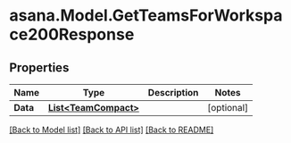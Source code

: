 
# asana.Model.GetTeamsForWorkspace200Response

## Properties

Name | Type | Description | Notes
------------ | ------------- | ------------- | -------------
**Data** | [**List&lt;TeamCompact&gt;**](TeamCompact.md) |  | [optional] 

[[Back to Model list]](../README.md#documentation-for-models)
[[Back to API list]](../README.md#documentation-for-api-endpoints)
[[Back to README]](../README.md)

